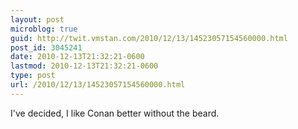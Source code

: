```yaml
---
layout: post
microblog: true
guid: http://twit.vmstan.com/2010/12/13/14523057154560000.html
post_id: 3045241
date: 2010-12-13T21:32:21-0600
lastmod: 2010-12-13T21:32:21-0600
type: post
url: /2010/12/13/14523057154560000.html
---
```

I've decided, I like Conan better without the beard.
